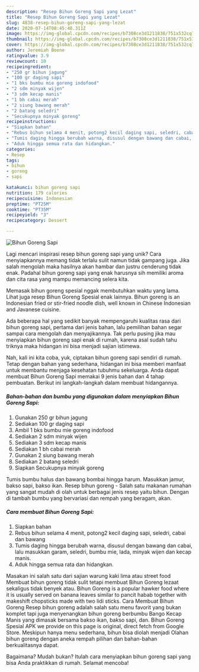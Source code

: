 ```yaml
---
description: "Resep Bihun Goreng Sapi yang Lezat"
title: "Resep Bihun Goreng Sapi yang Lezat"
slug: 4838-resep-bihun-goreng-sapi-yang-lezat
date: 2020-07-14T08:45:48.311Z
image: https://img-global.cpcdn.com/recipes/b7308ce3d1211838/751x532cq70/bihun-goreng-sapi-foto-resep-utama.jpg
thumbnail: https://img-global.cpcdn.com/recipes/b7308ce3d1211838/751x532cq70/bihun-goreng-sapi-foto-resep-utama.jpg
cover: https://img-global.cpcdn.com/recipes/b7308ce3d1211838/751x532cq70/bihun-goreng-sapi-foto-resep-utama.jpg
author: Jeremiah Boone
ratingvalue: 3.9
reviewcount: 10
recipeingredient:
- "250 gr bihun jagung"
- "100 gr daging sapi"
- "1 bks bumbu mie goreng indofood"
- "2 sdm minyak wijen"
- "3 sdm kecap manis"
- "1 bh cabai merah"
- "2 siung bawang merah"
- "2 batang seledri"
- "Secukupnya minyak goreng"
recipeinstructions:
- "Siapkan bahan"
- "Rebus bihun selama 4 menit, potong2 kecil daging sapi, seledri, cabai dan bawang"
- "Tumis daging hingga berubah warna, disusul dengan bawang dan cabai, lalu masukkan garam, seledri, bumbu mie, lada, minyak wijen dan kecap manis."
- "Aduk hingga semua rata dan hidangkan."
categories:
- Resep
tags:
- bihun
- goreng
- sapi

katakunci: bihun goreng sapi 
nutrition: 179 calories
recipecuisine: Indonesian
preptime: "PT25M"
cooktime: "PT35M"
recipeyield: "3"
recipecategory: Dessert

---
```



![Bihun Goreng Sapi](https://img-global.cpcdn.com/recipes/b7308ce3d1211838/751x532cq70/bihun-goreng-sapi-foto-resep-utama.jpg)

Lagi mencari inspirasi resep bihun goreng sapi yang unik? Cara menyiapkannya memang tidak terlalu sulit namun tidak gampang juga. Jika salah mengolah maka hasilnya akan hambar dan justru cenderung tidak enak. Padahal bihun goreng sapi yang enak harusnya sih memiliki aroma dan cita rasa yang mampu memancing selera kita.

Memasak bihun goreng spesial nggak membutuhkan waktu yang lama. Lihat juga resep Bihun Goreng Spesial enak lainnya. Bihun goreng is an Indonesian fried or stir-fried noodle dish, well known in Chinese Indonesian and Javanese cuisine.

Ada beberapa hal yang sedikit banyak mempengaruhi kualitas rasa dari bihun goreng sapi, pertama dari jenis bahan, lalu pemilihan bahan segar sampai cara mengolah dan menyajikannya. Tak perlu pusing jika mau menyiapkan bihun goreng sapi enak di rumah, karena asal sudah tahu triknya maka hidangan ini bisa menjadi sajian istimewa.


Nah, kali ini kita coba, yuk, ciptakan bihun goreng sapi sendiri di rumah. Tetap dengan bahan yang sederhana, hidangan ini bisa memberi manfaat untuk membantu menjaga kesehatan tubuhmu sekeluarga. Anda dapat membuat Bihun Goreng Sapi memakai 9 jenis bahan dan 4 tahap pembuatan. Berikut ini langkah-langkah dalam membuat hidangannya.

<!--inarticleads1-->

##### Bahan-bahan dan bumbu yang digunakan dalam menyiapkan Bihun Goreng Sapi:

1. Gunakan 250 gr bihun jagung
1. Sediakan 100 gr daging sapi
1. Ambil 1 bks bumbu mie goreng indofood
1. Sediakan 2 sdm minyak wijen
1. Sediakan 3 sdm kecap manis
1. Sediakan 1 bh cabai merah
1. Gunakan 2 siung bawang merah
1. Sediakan 2 batang seledri
1. Siapkan Secukupnya minyak goreng


Tumis bumbu halus dan bawang bombai hingga harum. Masukkan jamur, bakso sapi, bakso ikan. Resep bihun goreng - Salah satu makanan rumahan yang sangat mudah di olah untuk berbagai jenis resep yaitu bihun. Dengan di tambah bumbu yang bervariasi dan rempah yang beragam, akan. 

<!--inarticleads2-->

##### Cara membuat Bihun Goreng Sapi:

1. Siapkan bahan
1. Rebus bihun selama 4 menit, potong2 kecil daging sapi, seledri, cabai dan bawang
1. Tumis daging hingga berubah warna, disusul dengan bawang dan cabai, lalu masukkan garam, seledri, bumbu mie, lada, minyak wijen dan kecap manis.
1. Aduk hingga semua rata dan hidangkan.


Masakan ini salah satu dari sajian warung kaki lima atau street food Membuat bihun goreng tidak sulit tetapi membuat Bihun Goreng lezaat sekaligus tidak benyek atau. Bihun Goreng is a popular hawker food where it is usually served on banana leaves similar to pancit habab together with makeshift chopsticks made with two lidi sticks. Cara Membuat Bihun Goreng  Resep bihun goreng adalah salah satu menu favorit yang bukan komplet tapi juga menyenangkan bihun goreng berbumbu Bango Kecap Manis yang dimasak bersama bakso ikan, bakso sapi, dan. Bihun Goreng Spesial APK we provide on this page is original, direct fetch from Google Store. Meskipun hanya menu sederhana, bihun bisa diolah menjadi Olahan bihun goreng dengan aneka rempah pilihan dan bahan-bahan berkualitasnya dapat. 

Bagaimana? Mudah bukan? Itulah cara menyiapkan bihun goreng sapi yang bisa Anda praktikkan di rumah. Selamat mencoba!
